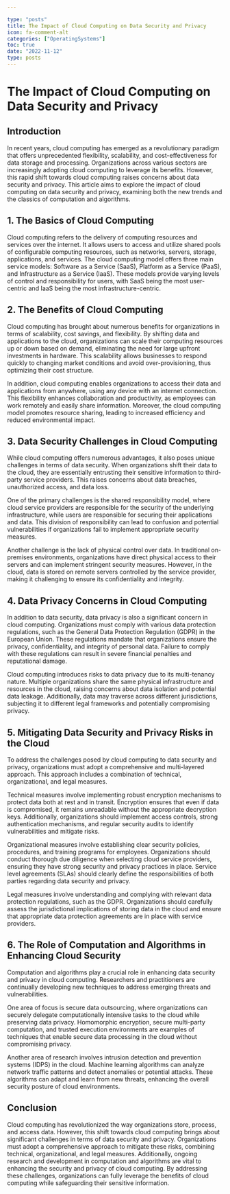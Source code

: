 ```yaml
---

type: "posts"
title: The Impact of Cloud Computing on Data Security and Privacy
icon: fa-comment-alt
categories: ["OperatingSystems"]
toc: true
date: "2022-11-12"
type: posts
---
```





# The Impact of Cloud Computing on Data Security and Privacy

## Introduction

In recent years, cloud computing has emerged as a revolutionary paradigm that offers unprecedented flexibility, scalability, and cost-effectiveness for data storage and processing. Organizations across various sectors are increasingly adopting cloud computing to leverage its benefits. However, this rapid shift towards cloud computing raises concerns about data security and privacy. This article aims to explore the impact of cloud computing on data security and privacy, examining both the new trends and the classics of computation and algorithms.

## 1. The Basics of Cloud Computing

Cloud computing refers to the delivery of computing resources and services over the internet. It allows users to access and utilize shared pools of configurable computing resources, such as networks, servers, storage, applications, and services. The cloud computing model offers three main service models: Software as a Service (SaaS), Platform as a Service (PaaS), and Infrastructure as a Service (IaaS). These models provide varying levels of control and responsibility for users, with SaaS being the most user-centric and IaaS being the most infrastructure-centric.

## 2. The Benefits of Cloud Computing

Cloud computing has brought about numerous benefits for organizations in terms of scalability, cost savings, and flexibility. By shifting data and applications to the cloud, organizations can scale their computing resources up or down based on demand, eliminating the need for large upfront investments in hardware. This scalability allows businesses to respond quickly to changing market conditions and avoid over-provisioning, thus optimizing their cost structure.

In addition, cloud computing enables organizations to access their data and applications from anywhere, using any device with an internet connection. This flexibility enhances collaboration and productivity, as employees can work remotely and easily share information. Moreover, the cloud computing model promotes resource sharing, leading to increased efficiency and reduced environmental impact.

## 3. Data Security Challenges in Cloud Computing

While cloud computing offers numerous advantages, it also poses unique challenges in terms of data security. When organizations shift their data to the cloud, they are essentially entrusting their sensitive information to third-party service providers. This raises concerns about data breaches, unauthorized access, and data loss.

One of the primary challenges is the shared responsibility model, where cloud service providers are responsible for the security of the underlying infrastructure, while users are responsible for securing their applications and data. This division of responsibility can lead to confusion and potential vulnerabilities if organizations fail to implement appropriate security measures.

Another challenge is the lack of physical control over data. In traditional on-premises environments, organizations have direct physical access to their servers and can implement stringent security measures. However, in the cloud, data is stored on remote servers controlled by the service provider, making it challenging to ensure its confidentiality and integrity.

## 4. Data Privacy Concerns in Cloud Computing

In addition to data security, data privacy is also a significant concern in cloud computing. Organizations must comply with various data protection regulations, such as the General Data Protection Regulation (GDPR) in the European Union. These regulations mandate that organizations ensure the privacy, confidentiality, and integrity of personal data. Failure to comply with these regulations can result in severe financial penalties and reputational damage.

Cloud computing introduces risks to data privacy due to its multi-tenancy nature. Multiple organizations share the same physical infrastructure and resources in the cloud, raising concerns about data isolation and potential data leakage. Additionally, data may traverse across different jurisdictions, subjecting it to different legal frameworks and potentially compromising privacy.

## 5. Mitigating Data Security and Privacy Risks in the Cloud

To address the challenges posed by cloud computing to data security and privacy, organizations must adopt a comprehensive and multi-layered approach. This approach includes a combination of technical, organizational, and legal measures.

Technical measures involve implementing robust encryption mechanisms to protect data both at rest and in transit. Encryption ensures that even if data is compromised, it remains unreadable without the appropriate decryption keys. Additionally, organizations should implement access controls, strong authentication mechanisms, and regular security audits to identify vulnerabilities and mitigate risks.

Organizational measures involve establishing clear security policies, procedures, and training programs for employees. Organizations should conduct thorough due diligence when selecting cloud service providers, ensuring they have strong security and privacy practices in place. Service level agreements (SLAs) should clearly define the responsibilities of both parties regarding data security and privacy.

Legal measures involve understanding and complying with relevant data protection regulations, such as the GDPR. Organizations should carefully assess the jurisdictional implications of storing data in the cloud and ensure that appropriate data protection agreements are in place with service providers.

## 6. The Role of Computation and Algorithms in Enhancing Cloud Security

Computation and algorithms play a crucial role in enhancing data security and privacy in cloud computing. Researchers and practitioners are continually developing new techniques to address emerging threats and vulnerabilities.

One area of focus is secure data outsourcing, where organizations can securely delegate computationally intensive tasks to the cloud while preserving data privacy. Homomorphic encryption, secure multi-party computation, and trusted execution environments are examples of techniques that enable secure data processing in the cloud without compromising privacy.

Another area of research involves intrusion detection and prevention systems (IDPS) in the cloud. Machine learning algorithms can analyze network traffic patterns and detect anomalies or potential attacks. These algorithms can adapt and learn from new threats, enhancing the overall security posture of cloud environments.

## Conclusion

Cloud computing has revolutionized the way organizations store, process, and access data. However, this shift towards cloud computing brings about significant challenges in terms of data security and privacy. Organizations must adopt a comprehensive approach to mitigate these risks, combining technical, organizational, and legal measures. Additionally, ongoing research and development in computation and algorithms are vital to enhancing the security and privacy of cloud computing. By addressing these challenges, organizations can fully leverage the benefits of cloud computing while safeguarding their sensitive information.
